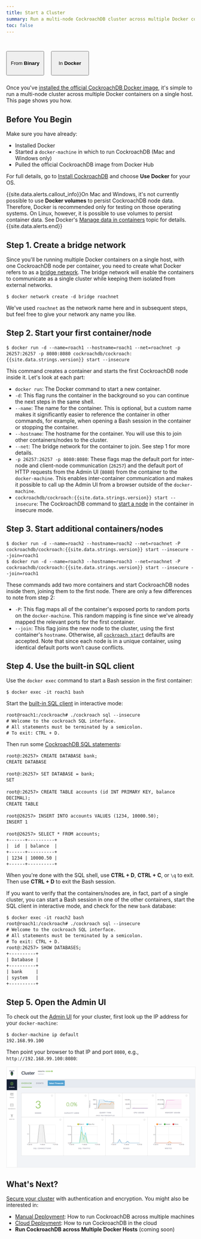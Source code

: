 ```yaml
---
title: Start a Cluster
summary: Run a multi-node CockroachDB cluster across multiple Docker containers on a single host.
toc: false
---
```


<style>
.filters .scope-button {
  width: 20%;
  height: 65px;
  margin: 30px 15px 10px 0px;
}
.filters a:hover {
  border-bottom: none;
}
</style>

<div id="step-three-filters" class="filters clearfix">
  <a href="start-a-local-cluster.html"><button class="filter-button scope-button">From <strong>Binary</strong></button></a>
  <button class="filter-button scope-button current">In <strong>Docker</strong></button>
</div><p></p>

Once you've [installed the official CockroachDB Docker image](install-cockroachdb.html), it's simple to run a multi-node cluster across multiple Docker containers on a single host. This page shows you how. 

## Before You Begin

Make sure you have already:

- Installed Docker
- Started a `docker-machine` in which to run CockroachDB (Mac and Windows only)
- Pulled the official CockroachDB image from Docker Hub

For full details, go to [Install CockroachDB](install-cockroachdb.html) and choose **Use Docker** for your OS. 

{{site.data.alerts.callout_info}}On Mac and Windows, it's not currently possible to use <strong>Docker volumes</strong> to persist CockroachDB node data. Therefore, Docker is recommended only for testing on those operating systems.  On Linux, however, it is possible to use volumes to persist container data. See Docker's <a href="https://docs.docker.com/engine/userguide/containers/dockervolumes/">Manage data in containers</a> topic for details.{{site.data.alerts.end}}

## Step 1. Create a bridge network

Since you'll be running multiple Docker containers on a single host, with one CockroachDB node per container, you need to create what Docker refers to as a [bridge network](https://docs.docker.com/engine/userguide/networking/dockernetworks/#a-bridge-network). The bridge network will enable the containers to communicate as a single cluster while keeping them isolated from external networks. 

~~~ shell
$ docker network create -d bridge roachnet
~~~

We've used `roachnet` as the network name here and in subsequent steps, but feel free to give your network any name you like.

## Step 2. Start your first container/node

~~~ shell
$ docker run -d --name=roach1 --hostname=roach1 --net=roachnet -p 26257:26257 -p 8080:8080 cockroachdb/cockroach:{{site.data.strings.version}} start --insecure
~~~

This command creates a container and starts the first CockroachDB node inside it. Let's look at each part:

- `docker run`: The Docker command to start a new container.
- `-d`: This flag runs the container in the background so you can continue the next steps in the same shell. 
- `--name`: The name for the container. This is optional, but a custom name makes it significantly easier to reference the container in other commands, for example, when opening a Bash session in the container or stopping the container. 
- `--hostname`: The hostname for the container. You will use this to join other containers/nodes to the cluster.
- `--net`: The bridge network for the container to join. See step 1 for more details.
- `-p 26257:26257 -p 8080:8080`: These flags map the default port for inter-node and client-node communication (`26257`) and the default port of HTTP requests from the Admin UI (`8080`) from the container to the `docker-machine`. This enables inter-container communication and makes it possible to call up the Admin UI from a browser outside of the `docker-machine`.
- `cockroachdb/cockroach:{{site.data.strings.version}} start --insecure`: The CockroachDB command to [start a node](start-a-node.html) in the container in insecure mode. 

## Step 3. Start additional containers/nodes

~~~ shell
$ docker run -d --name=roach2 --hostname=roach2 --net=roachnet -P cockroachdb/cockroach:{{site.data.strings.version}} start --insecure --join=roach1
$ docker run -d --name=roach3 --hostname=roach3 --net=roachnet -P cockroachdb/cockroach:{{site.data.strings.version}} start --insecure --join=roach1
~~~

These commands add two more containers and start CockroachDB nodes inside them, joining them to the first node. There are only a few differences to note from step 2:

- `-P`: This flag maps all of the container's exposed ports to random ports on the `docker-machine`. This random mapping is fine since we've already mapped the relevant ports for the first container.
- `--join`: This flag joins the new node to the cluster, using the first container's `hostname`. Otherwise, all [`cockroach start`](start-a-node.html) defaults are accepted. Note that since each node is in a unique container, using identical default ports won’t cause conflicts.

## Step 4. Use the built-in SQL client

Use the `docker exec` command to start a Bash session in the first container:

~~~ shell
$ docker exec -it roach1 bash
~~~

Start the [built-in SQL client](use-the-built-in-sql-client.html) in interactive mode:

~~~ shell
root@roach1:/cockroach# ./cockroach sql --insecure
# Welcome to the cockroach SQL interface.
# All statements must be terminated by a semicolon.
# To exit: CTRL + D.
~~~

Then run some [CockroachDB SQL statements](learn-cockroachdb-sql.html):

~~~ shell
root@:26257> CREATE DATABASE bank;
CREATE DATABASE

root@:26257> SET DATABASE = bank;
SET

root@:26257> CREATE TABLE accounts (id INT PRIMARY KEY, balance DECIMAL);
CREATE TABLE

root@26257> INSERT INTO accounts VALUES (1234, 10000.50);
INSERT 1

root@26257> SELECT * FROM accounts;
+------+----------+
|  id  | balance  |
+------+----------+
| 1234 | 10000.50 |
+------+----------+
~~~

When you're done with the SQL shell, use **CTRL + D**, **CTRL + C**, or `\q` to exit. Then use **CTRL + D** to exit the Bash session.

If you want to verify that the containers/nodes are, in fact, part of a single cluster, you can start a Bash session in one of the other containers, start the SQL client in interactive mode, and check for the new `bank` database:

~~~ shell
$ docker exec -it roach2 bash
root@roach1:/cockroach# ./cockroach sql --insecure
# Welcome to the cockroach SQL interface.
# All statements must be terminated by a semicolon.
# To exit: CTRL + D.
root@:26257> SHOW DATABASES;
+----------+
| Database |
+----------+
| bank     |
| system   |
+----------+
~~~

## Step 5. Open the Admin UI

To check out the [Admin UI](explore-the-admin-ui.html) for your cluster, first look up the IP address for your `docker-machine`:

~~~ shell
$ docker-machine ip default
192.168.99.100
~~~

Then point your browser to that IP and port `8080`, e.g., `http://192.168.99.100:8080`: 

<img src="images/admin_ui.png" alt="CockroachDB Admin UI" style="border:1px solid #eee;max-width:100%" />

## What's Next?

[Secure your cluster](secure-a-cluster.html) with authentication and encryption. You might also be interested in:

- [Manual Deployment](manual-deployment.html): How to run CockroachDB across multiple machines
- [Cloud Deployment](cloud-deployment.html): How to run CockroachDB in the cloud
- **Run CockroachDB across Multiple Docker Hosts** (coming soon)
